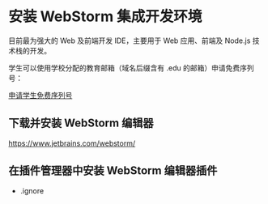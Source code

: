 # 安装 WebStorm 集成开发环境

目前最为强大的 Web 及前端开发 IDE，主要用于 Web 应用、前端及 Node.js 技术栈的开发。

学生可以使用学校分配的教育邮箱（域名后缀含有 .edu 的邮箱）申请免费序列号：

[申请学生免费序列号](https://www.jetbrains.com/student/)

## 下载并安装 WebStorm 编辑器

https://www.jetbrains.com/webstorm/

## 在插件管理器中安装 WebStorm 编辑器插件
- .ignore
